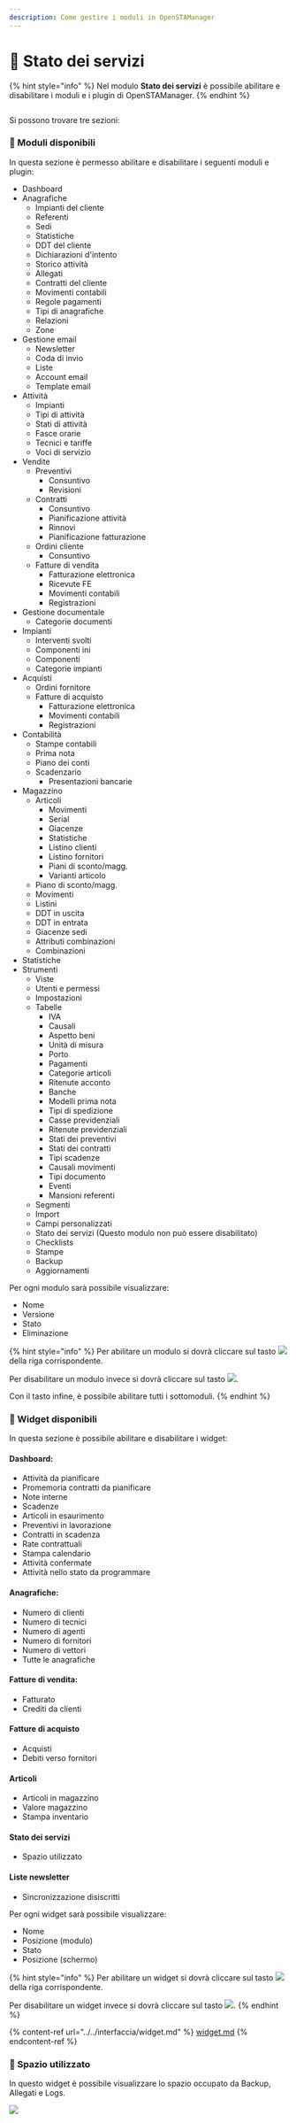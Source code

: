 ```yaml
---
description: Come gestire i moduli in OpenSTAManager
---
```


# 🚦 Stato dei servizi

{% hint style="info" %}
Nel modulo **Stato dei servizi** è possibile abilitare e disabilitare i moduli e i plugin di OpenSTAManager.
{% endhint %}

<figure><img src="../../../.gitbook/assets/immagine (693).png" alt=""><figcaption></figcaption></figure>

Si possono trovare tre sezioni:

### 🧩 Moduli disponibili

In questa sezione è permesso abilitare e disabilitare i seguenti moduli e plugin:

* Dashboard
* Anagrafiche
  * Impianti del cliente
  * Referenti
  * Sedi
  * Statistiche
  * DDT del cliente
  * Dichiarazioni d'intento
  * Storico attività
  * Allegati
  * Contratti del cliente
  * Movimenti contabili
  * Regole pagamenti
  * Tipi di anagrafiche
  * Relazioni
  * Zone
* Gestione email
  * Newsletter
  * Coda di invio
  * Liste
  * Account email
  * Template email
* Attività
  * Impianti
  * Tipi di attività
  * Stati di attività
  * Fasce orarie
  * Tecnici e tariffe
  * Voci di servizio
* Vendite
  * Preventivi
    * Consuntivo
    * Revisioni
  * Contratti
    * Consuntivo
    * Pianificazione attività
    * Rinnovi
    * Pianificazione fatturazione
  * Ordini cliente
    * Consuntivo
  * Fatture di vendita
    * Fatturazione elettronica
    * Ricevute FE
    * Movimenti contabili
    * Registrazioni
* Gestione documentale
  * Categorie documenti
* Impianti
  * Interventi svolti
  * Componenti ini
  * Componenti
  * Categorie impianti
* Acquisti
  * Ordini fornitore
  * Fatture di acquisto
    * Fatturazione elettronica
    * Movimenti contabili
    * Registrazioni
* Contabilità
  * Stampe contabili
  * Prima nota
  * Piano dei conti
  * Scadenzario
    * Presentazioni bancarie
* Magazzino
  * Articoli
    * Movimenti
    * Serial
    * Giacenze
    * Statistiche
    * Listino clienti
    * Listino fornitori
    * Piani di sconto/magg.
    * Varianti articolo
  * Piano di sconto/magg.
  * Movimenti
  * Listini
  * DDT in uscita
  * DDT in entrata
  * Giacenze sedi
  * Attributi combinazioni
  * Combinazioni
* Statistiche
* Strumenti
  * Viste
  * Utenti e permessi
  * Impostazioni
  * Tabelle
    * IVA
    * Causali
    * Aspetto beni
    * Unità di misura
    * Porto
    * Pagamenti
    * Categorie articoli
    * Ritenute acconto
    * Banche
    * Modelli prima nota
    * Tipi di spedizione
    * Casse previdenziali
    * Ritenute previdenziali
    * Stati dei preventivi
    * Stati dei contratti
    * Tipi scadenze
    * Causali movimenti
    * Tipi documento
    * Eventi
    * Mansioni referenti
  * Segmenti
  * Import
  * Campi personalizzati
  * Stato dei servizi (Questo modulo non può essere disabilitato)
  * Checklists
  * Stampe
  * Backup
  * Aggiornamenti

Per ogni modulo sarà possibile visualizzare:

* Nome
* Versione
* Stato
* Eliminazione

{% hint style="info" %}
Per abilitare un modulo si dovrà cliccare sul tasto ![](<../../../.gitbook/assets/image (662).png>)della riga corrispondente.

Per disabilitare un modulo invece si dovrà cliccare sul tasto ![](<../../../.gitbook/assets/image (194).png>).

Con il tasto <img src="../../../.gitbook/assets/image (674).png" alt="" data-size="original">infine, è possibile abilitare tutti i sottomoduli.
{% endhint %}

### 👾 Widget disponibili

In questa sezione è possibile abilitare e disabilitare i widget:

#### Dashboard:

* Attività da pianificare
* Promemoria contratti da pianificare
* Note interne
* Scadenze
* Articoli in esaurimento
* Preventivi in lavorazione
* Contratti in scadenza
* Rate contrattuali
* Stampa calendario
* Attività confermate
* Attività nello stato da programmare

#### Anagrafiche:

* Numero di clienti
* Numero di tecnici
* Numero di agenti
* Numero di fornitori
* Numero di vettori
* Tutte le anagrafiche

#### Fatture di vendita:

* Fatturato
* Crediti da clienti

#### Fatture di acquisto

* Acquisti
* Debiti verso fornitori

#### Articoli

* Articoli in magazzino
* Valore magazzino
* Stampa inventario

#### Stato dei servizi

* Spazio utilizzato

#### Liste newsletter

* Sincronizzazione disiscritti

Per ogni widget sarà possibile visualizzare:

* Nome
* Posizione (modulo)
* Stato
* Posizione (schermo)

{% hint style="info" %}
Per abilitare un widget si dovrà cliccare sul tasto ![](<../../../.gitbook/assets/image (662).png>)della riga corrispondente.

Per disabilitare un widget invece si dovrà cliccare sul tasto ![](<../../../.gitbook/assets/image (194).png>).
{% endhint %}

{% content-ref url="../../interfaccia/widget.md" %}
[widget.md](../../interfaccia/widget.md)
{% endcontent-ref %}

### 🧭 Spazio utilizzato

In questo widget è possibile visualizzare lo spazio occupato da Backup, Allegati e Logs.

![](<../../../.gitbook/assets/image (185).png>)
